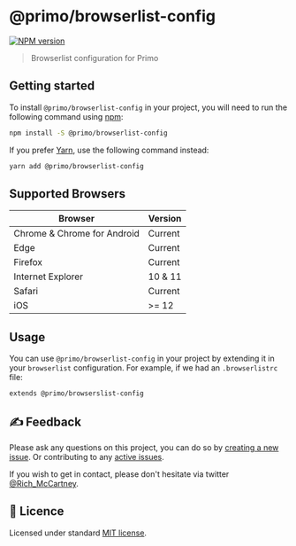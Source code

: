 # @primo/browserlist-config

[![NPM version](https://badgen.net/npm/v/@primo/browserlist-config)](https://www.npmjs.org/package/@primo/browserlist-config)

> Browserlist configuration for Primo

## Getting started

To install `@primo/browserlist-config` in your project, you will need to run the
following command using [npm](https://www.npmjs.com/):

```bash
npm install -S @primo/browserlist-config
```

If you prefer [Yarn](https://yarnpkg.com/en/), use the following command
instead:

```bash
yarn add @primo/browserlist-config
```

## Supported Browsers

| Browser                     | Version |
|-----------------------------|---------|
| Chrome & Chrome for Android | Current |
| Edge                        | Current |
| Firefox                     | Current |
| Internet Explorer           | 10 & 11 |
| Safari                      | Current |
| iOS                         | >= 12   |

## Usage

You can use `@primo/browserlist-config` in your project by extending it in your
`browserlist` configuration. For example, if we had an `.browserlistrc` file:

```
extends @primo/browserslist-config
```

## ✍️ Feedback

Please ask any questions on this project, you can do so by
[creating a new issue](https://github.com/primo-design-system/primo/issues/new/choose). Or contributing to any [active issues](https://github.com/primo-design-system/primo/issues).

If you wish to get in contact, please don't hesitate via twitter [@Rich_McCartney](https://twitter.com/rich_mccartney).

## 📝 Licence

Licensed under standard
[MIT license](https://github.com/primo-design-system/primo/blob/main/LICENSE).